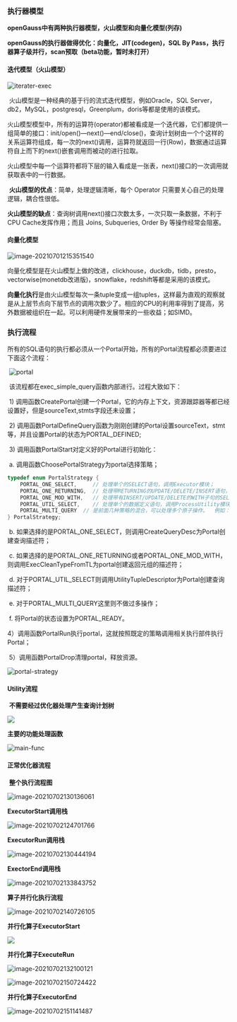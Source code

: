 ### 执行器模型

**openGauss中有两种执行器模型，火山模型和向量化模型(列存)**

**openGauss的执行器做得优化：向量化，JIT(codegen)，SQL By Pass，执行器算子级并行，scan预取（beta功能，暂时未打开）**

#### 迭代模型（火山模型）

![iterater-exec](./iterater-exec.png)

​	火山模型是一种经典的基于行的流式迭代模型，例如Oracle，SQL Server，db2，MySQL，postgresql，Greenplum，doris等都是使用的该模式。

​	火山模型模型中，所有的运算符(operator)都被看成是一个迭代器，它们都提供一组简单的接口：init/open()—next()—end/close()，查询计划树由一个个这样的关系运算符组成，每一次的next()调用，运算符就返回一行(Row)，数据通过运算符自上而下的next()嵌套调用而被动的进行拉取。

​	火山模型中每一个运算符都将下层的输入看成是一张表，next()接口的一次调用就获取表中的一行数据。

​	**火山模型的优点**：简单，处理逻辑清晰，每个 Operator 只需要关心自己的处理逻辑，耦合性很低。

​	**火山模型的缺点**：查询树调用next()接口次数太多，一次只取一条数据，不利于CPU Cache发挥作用；而且 Joins, Subqueries, Order By 等操作经常会阻塞。

#### 向量化模型

![image-20210701215351540](./vecter-exec.png)

​	向量化模型是在火山模型上做的改进，clickhouse，duckdb，tidb，presto，vectorwise(monetdb改进版)，snowflake，redshift等都是采用的该模式。

​	**向量化执行**是由火山模型每次一条tuple变成一组tuples，这样最为直观的观察就是从上层节点向下层节点的调用次数少了。相应的CPU的利用率得到了提高，另外数据被组织在一起。可以利用硬件发展带来的一些收益；如SIMD。

### 执行流程

​	所有的SQL语句的执行都必须从一个Portal开始，所有的Portal流程都必须要进过下面这个流程：

​	![portal](./portal.png)

​	该流程都在exec_simple_query函数内部进行。过程大致如下：

​		1)  调用函数CreatePortal创建一个Portal，它的内存上下文，资源跟踪器等都已经设置好，但是sourceText,stmts字段还未设置；

​		2)  调用函数PortalDefineQuery函数为刚刚创建的Portal设置sourceText，stmt等，并且设置Portal的状态为PORTAL_DEFINED;

​		3)  调用函数PortalStart对定义好的Portal进行初始化：

​			 a. 调用函数ChoosePortalStrategy为portal选择策略； 

```c
typedef enum PortalStrategy {
	PORTAL_ONE_SELECT,     // 处理单个的SELECT语句，调用Executor模块；
	PORTAL_ONE_RETURNING,  // 处理带RETURNING的UPDATE/DELETE/INSERT语句，调用Executor模块；
	PORTAL_ONE_MOD_WITH,   // 处理带有INSERT/UPDATE/DELETE的WITH子句的SELECT，其处理逻辑类似PORTAL_ONE_RETURNING。调用Executor模块；
	PORTAL_UTIL_SELECT,    // 处理单个的数据定义语句，调用ProcessUtility模块；
	PORTAL_MULTI_QUERY  // 是前面几种策略的混合，可以处理多个原子操作。  例如： insert into t1 select c1 from t;
} PortalStrategy;
```
​			 b. 如果选择的是PORTAL_ONE_SELECT，则调用CreateQueryDesc为Portal创建查询描述符； 

​			 c. 如果选择的是PORTAL_ONE_RETURNING或者PORTAL_ONE_MOD_WITH，则调用ExecCleanTypeFromTL为portal创建返回元组的描述符； 

​			 d. 对于PORTAL_UTIL_SELECT则调用UtilityTupleDescriptor为Portal创建查询描述符； 

​			 e. 对于PORTAL_MULTI_QUERY这里则不做过多操作；

​			 f. 将Portal的状态设置为PORTAL_READY。

​		4）调用函数PortalRun执行portal，这就按照既定的策略调用相关执行部件执行Portal；

​		5）调用函数PortalDrop清理portal，释放资源。

![portal-strategy](./portal-strategy.png)

#### Utility流程

​	**不需要经过优化器处理产生查询计划树**

![](./utility.png)

**主要的功能处理函数**

![main-func](./main-func.png)

#### 正常优化器流程

​	**整个执行流程图**

![image-20210702130136061](./exec-flow.png)

**ExecutorStart调用栈**

![image-20210702124701766](./exec.png)

**ExecutorRun调用栈**

![image-20210702130444194](./exec-run.png)

**ExectorEnd调用栈**

![image-20210702133843752](./exec-eng.png)

**算子并行化执行流程**

![image-20210702140726105](./parallel-explain.png)

**并行化算子ExecutorStart**

![](./parallel-start.png)

**并行化算子ExecuteRun**

![image-20210702132100121](./parellel-run.png)

![image-20210702150724422](./thread-info.png)

**并行化算子ExecutorEnd**

![image-20210702151141487](./parallel-end.png)

